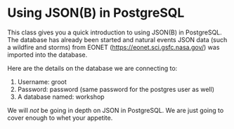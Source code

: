 # Using JSON(B) in PostgreSQL

This class gives you a quick introduction to using JSON(B) in PostgreSQL. The database has already been started and natural events JSON data (such a wildfire and storms) from EONET (https://eonet.sci.gsfc.nasa.gov/) was imported into the database.  

Here are the details on the database we are connecting to:
1. Username: groot
1. Password: password (same password for the postgres user as well)
1. A database named: workshop

We will _not_ be going in depth on JSON in PostgreSQL. We are just going to cover enough to whet your appetite.

